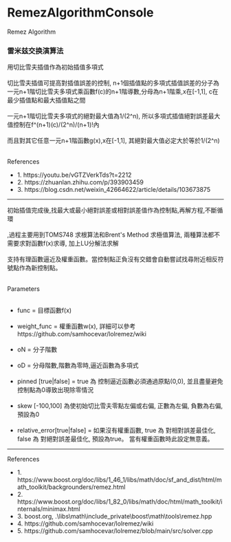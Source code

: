 # RemezAlgorithmConsole
Remez Algorithm

<h3>雷米兹交换演算法</h3>

<p>
用切比雪夫插值作為初始插值多項式
<br><br>
切比雪夫插值可提高對插值誤差的控制, n+1個插值點的多項式插值誤差的分子為一元n+1階切比雪夫多項式乘函數f(c)的n+1階導數,分母為n+1階乘,x在[-1,1], c在最少插值點和最大插值點之間
<br><br>
一元n+1階切比雪夫多項式的絕對最大值為1/(2^n), 所以多項式插值絕對誤差最大值控制在f^(n+1)(c)/(2^n)/(n+1)!內
<br><br>
而且對其它任意一元n+1階函數g(x),x在[-1,1], 其絕對最大值必定大於等於1/(2^n)
<br><br>
</p>

<div>References</div>
<ul>
<li>1. https://youtu.be/vGTZVerkTds?t=2212</li>
<li>2. https://zhuanlan.zhihu.com/p/393903459</li>
<li>3. https://blog.csdn.net/weixin_42664622/article/details/103673875</li>
</ul>
<hr>
<p>
初始插值完成後,找最大或最小絕對誤差或相對誤差值作為控制點,再解方程,不斷循環
<br><br>
,過程主要用到TOMS748 求根算法和Brent's Method 求極值算法, 兩種算法都不需要求對函數f(x)求導, 加上LU分解法求解
<br><br>
  支持有理函數逼近及權重函數。當控制點正負沒有交錯會自動嘗試找尋附近相反符號點作為新控制點。
  <br><br>
</p>
<div>Parameters</div>
<ul>
<br>
<li>func = 目標函數f(x)</li>
<br>
<li>weight_func = 權重函數w(x), 詳細可以參考https://github.com/samhocevar/lolremez/wiki</li>
<br>
<li>oN = 分子階數</li>
<br>
<li>oD = 分母階數,階數為零時,逼近函數為多項式</li>
<br>
<li>pinned [true|false] = true 為 控制逼近函數必須通過原點(0,0), 並且盡量避免控制點為0導致出現除零情況</li>
<br>
<li>skew [-100,100] 為使初始切比雪夫零點左偏或右偏, 正數為左偏, 負數為右偏, 預設為0</li>
<br>
<li>relative_error[true|false] = 如果沒有權重函數, true 為 對相對誤差最佳化, false 為 對絕對誤差最佳化, 預設為true。 當有權重函數時此設定無意義。</li>

</ul>

<hr>

<div>References</div>
<ul>
<li>1. https://www.boost.org/doc/libs/1_46_1/libs/math/doc/sf_and_dist/html/math_toolkit/backgrounders/remez.html</li>
<li>2. https://www.boost.org/doc/libs/1_82_0/libs/math/doc/html/math_toolkit/internals/minimax.html</li>
<li>3. boost.org, .\libs\math\include_private\boost\math\tools\remez.hpp</li>
<li>4. https://github.com/samhocevar/lolremez/wiki</li>
<li>5. https://github.com/samhocevar/lolremez/blob/main/src/solver.cpp</li>
</ul>
